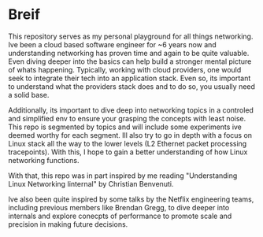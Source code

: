 # Breif

This repository serves as my personal playground for all things networking. Ive been a cloud based software engineer for ~6 years now and understanding networking has proven time and again to be quite valuable. Even diving deeper into the basics can help build a stronger mental picture of whats happening. Typically, working with cloud providers, one would seek to integrate their tech into an application stack. Even so, its important to understand what the providers stack does and to do so, you usually need a solid base.

Additionally, its important to dive deep into networking topics in a controled and simplified env to ensure your grasping the concepts with least noise. This repo is segmented by topics and will include some experiments ive deemed worthy for each segment. Ill also try to go in depth with a focus on Linux stack all the way to the lower levels (L2 Ethernet packet processing tracepoints). With this, I hope to gain a better understanding of how Linux networking functions.

With that, this repo was in part inspired by me reading "Understanding Linux Networking Iinternal" by Christian Benvenuti.

Ive also been quite inspired by some talks by the Netflix engineering teams, including previous members like Brendan Gregg, to dive deeper into internals and explore conecpts of performance to promote scale and precision in making future decisions.
